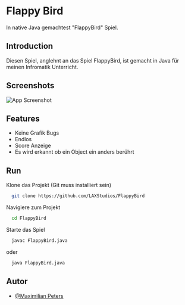 # Flappy Bird

In native Java gemachtest "FlappyBird" Spiel.


## Introduction
Diesen Spiel, anglehnt an das Spiel FlappyBird, ist gemacht in Java für
meinen Infromatik Unterricht.
## Screenshots

![App Screenshot](https://cdn.discordapp.com/attachments/1045835154414903376/1045835179794644993/image.png)


## Features

- Keine Grafik Bugs
- Endlos
- Score Anzeige
- Es wird erkannt ob ein Object ein anders berührt


## Run

Klone das Projekt (Git muss installiert sein)

```bash
  git clone https://github.com/LAXStudios/FlappyBird
```

Navigiere zum Projekt

```bash
  cd FlappyBird
```

Starte das Spiel

```bash
  javac FlappyBird.java
```
oder
```bash
  java FlappyBird.java
```


## Autor

- [@Maximilian Peters](https://www.github.com/LAXStudios)


